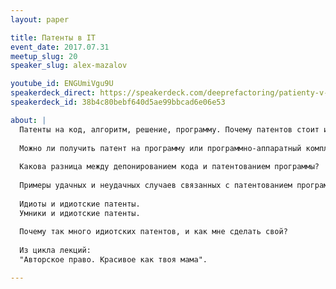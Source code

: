 ```yaml
---
layout: paper

title: Патенты в IT
event_date: 2017.07.31
meetup_slug: 20
speaker_slug: alex-mazalov

youtube_id: ENGUmiVgu9U
speakerdeck_direct: https://speakerdeck.com/deeprefactoring/patienty-v-it
speakerdeck_id: 38b4c80bebf640d5ae99bbcad6e06e53

about: |
  Патенты на код, алгоритм, решение, программу. Почему патентов стоит избегать, и отчего так сложно без них обойтись.  
  
  Можно ли получить патент на программу или программно-аппаратный комплекс? В какой стране удобней всего получить патент, и стоит ли это делать вообще? Почему, несмотря на растущую критику правового регулирования интеллектуальной собственности в IT, количество выданных патентов растет?
  
  Какова разница между депонированием кода и патентованием программы?
  
  Примеры удачных и неудачных случаев связанных с патентованием программных решений.
  
  Идиоты и идиотские патенты.  
  Умники и идиотские патенты.
  
  Почему так много идиотских патентов, и как мне сделать свой?
  
  Из цикла лекций:  
  "Авторское право. Красивое как твоя мама".

---
```


